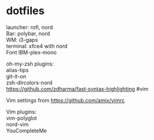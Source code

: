 # dotfiles<br>
launcher: rofi, nord <br>
Bar: polybar, nord <br>
WM: i3-gaps<br>
terminal: xfce4 with nord<br>
Font IBM-plex-mono<br>

oh-my-zsh plugins: <br>
alias-tips<br>
git-it-on<br>
zsh-dircolors-nord<br>
https://github.com/zdharma/fast-syntax-highlighting
#vim<br>

Vim settings from https://github.com/amix/vimrc<br>

Vim plugins:<br>
vim-polyglot<br>
nord-vim<br>
YouCompleteMe<br>
